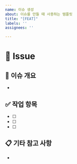 ```yaml
---
name: 이슈 생성
about: 이슈를 만들 때 사용하는 템플릿
title: "[FEAT]"
labels: ''
assignees: ''

---
```


# 📌 Issue

## 🧩 이슈 개요
- 

## ✅ 작업 항목
- [ ] 
- [ ] 
- [ ] 

## 📋 기타 참고 사항
-
